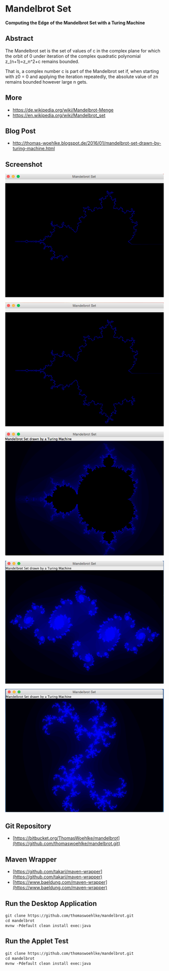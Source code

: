 Mandelbrot Set
==============

**Computing the Edge of the Mandelbrot Set with a Turing Machine**


Abstract
--------

The Mandelbrot set is the set of values of c in the complex plane for which the orbit of 0 
under iteration of the complex quadratic polynomial z_(n+1)=z_n^2+c remains bounded.

That is, a complex number c is part of the Mandelbrot set if, when starting with z0 = 0 
and applying the iteration repeatedly, the absolute value of zn remains bounded 
however large n gets. 

More
----
* https://de.wikipedia.org/wiki/Mandelbrot-Menge
* https://en.wikipedia.org/wiki/Mandelbrot_set

Blog Post
---------
* http://thomas-woehlke.blogspot.de/2016/01/mandelbrot-set-drawn-by-turing-machine.html


Screenshot
----------

![Running around the Edge of the Mandelbrot Set](etc/img/screen01.png)

![Running around the Edge of the Mandelbrot Set](etc/img/screen02.png)

![Computing the Area outside the Mandelbrot Set](etc/img/screen03.png)

![Clicked somewhere on the Edge of Mandelbrot Set: The Julia Set](etc/img/julia01.png)

![Clicked on another Point on the Edge of Mandelbrot Set: The Julia Set](etc/img/julia02.png)


Git Repository
--------------
* [https://bitbucket.org/ThomasWoehlke/mandelbrot](https://github.com/thomaswoehlke/mandelbrot.git)


Maven Wrapper
-------------
* [https://github.com/takari/maven-wrapper](https://github.com/takari/maven-wrapper) 
* [https://www.baeldung.com/maven-wrapper](https://www.baeldung.com/maven-wrapper) 

Run the Desktop Application
---------------------------

```
git clone https://github.com/thomaswoehlke/mandelbrot.git
cd mandelbrot
mvnw -Pdefault clean install exec:java
```

Run the Applet Test
-------------------
```
git clone https://github.com/thomaswoehlke/mandelbrot.git
cd mandelbrot
mvnw -Pdefault clean install exec:java
```

